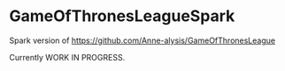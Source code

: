 # GameOfThronesLeagueSpark
Spark version of https://github.com/Anne-alysis/GameOfThronesLeague

Currently WORK IN PROGRESS.  
